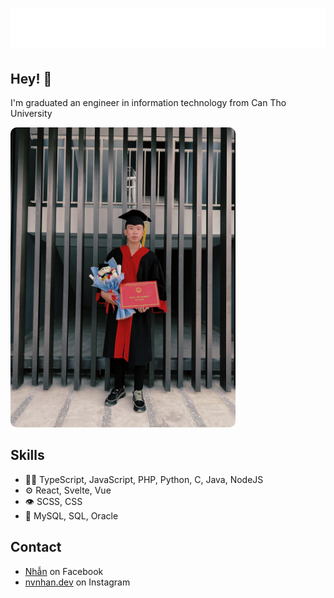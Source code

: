 <h1 align="center">
  <img src="./name.svg" alt="Nguyễn Văn Nhẫn" />
</h1>

## Hey! 👋

I'm graduated an engineer in information technology from Can Tho University 

<div style="margin: 0 auto;">
   <img src="./i1.jpg" alt="Nguyễn Văn Nhẫn" style="height: 30rem;max-width: 100%;border-radius: 10px;" />
 </div>

## Skills
- 👨‍💻 TypeScript, JavaScript, PHP, Python, C, Java, NodeJS
- ⚙️ React, Svelte, Vue
- 👁️ SCSS, CSS
- 💽 MySQL, SQL, Oracle

## Contact
- [Nhẫn](https://www.facebook.com/nvnhan.dev) on Facebook
- [nvnhan.dev](https://www.instagram.com/nvnhan.dev/) on Instagram
